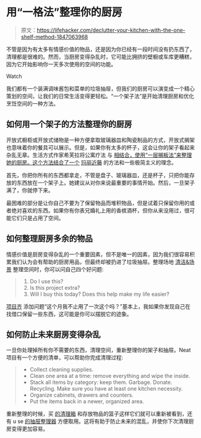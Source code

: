 # 用“一格法”整理你的厨房

> 原文：<https://lifehacker.com/declutter-your-kitchen-with-the-one-shelf-method-1847063968>

不管是因为有太多有情感价值的物品，还是因为你已经有一段时间没有扔东西了，清理都是很难的。然而，当厨房变得杂乱时，它可能比拥挤的壁橱或车库更糟糕，因为它开始影响你一天多次使用的空间的功能。

Watch

我们都有一个装满调味酱包和菜单的垃圾抽屉，但我们的厨房可以演变成一个精心策划的空间，让我们的日常生活变得更轻松。“一个架子法”是开始清理厨房和优化烹饪空间的一种方法。

## 如何用一个架子的方法整理你的厨房

开放式橱柜或开放式储物是一种方便拿取玻璃器皿和陶瓷制品的方式，开放式搁架也意味着你的餐具可以展示。但是，如果你有太多的杯子，这会让你的架子看起来杂乱无章。生活方式作家希芙拉将公寓疗法 与 [相结合，使用“一层搁板法”来整理她的厨房。这个方法结合了一个](https://www.apartmenttherapy.com/kitchen-decluttering-one-shelf-rule-36928224) [玛丽近藤](https://shop.konmari.com/pages/about) 的方法和一些极简主义的理念。

首先，你把你所有的东西都拿走，不管是盘子、玻璃器皿，还是杯子，只把你能存放的东西放在一个架子上。她建议从对你来说最重要的事情开始。然后，一旦架子满了，你就停下来。

最困难的部分是让你自己不要为了保留物品而堆积物品，但是试着只保留你用的或者绝对喜欢的东西。如果你有你表兄婚礼上用的香槟酒杯，但你从来没用过，很可能它们只是占用了空间。

## 如何整理厨房多余的物品

情感价值是厨房变得杂乱的一个重要因素，但不是唯一的因素，因为我们很容易积累我们认为会有帮助的厨房用品，但最终却被扔进了垃圾抽屉。整理场地 [清洁&场景](https://www.cleanandscentsible.com/20-things-to-declutter-from-the-kitchen/) 整理空间时，你可以问自己四个好问题:

> 1.  Do I use this?
> 2.  Is this project extra?
> 3.  Will I buy this today? Does this help make my life easier?

[项目齐](https://www.theprojectneat.com/2020/11/02/how-to-easily-declutter-and-organize-your-kitchen-overflow/) 添加问题“这个月我不止用了一次这个吗？”基本上，我如果你发现自己在找借口保留一些东西，这可能是你可以摆脱它的迹象。

## 如何防止未来厨房变得杂乱

一旦你处理掉所有你不需要的东西，清理空间，重新整理你的架子和抽屉。Neat 项目有一个方便的清单，可以帮助你完成清理过程:

> *   Collect cleaning supplies.
> *   Clean one area at a time: remove everything and wipe the inside.
> *   Stack all items by category: keep them. Garbage. Donate. Recycling. Make sure you have at least one kitchen necessity.
> *   Organize cabinets, drawers and counters.
> *   Put the items back in a newer, organized area.

重新整理的时候，买 [的清理箱](https://www.bedbathandbeyond.com/store/product/idesign-trade-stackable-clear-cabinet-bin/5273679?skuId=66763598&enginename=google&mcid=PS_googlepla_nonbrand_kitchenaccessories_local&product_id=66763598&adtype=pla&product_channel=local&adpos=&creative=232742510629&device=c&matchtype=&network=g&utm_campaignid=71700000037211742&utm_adgroupid=58700004142062446&targetid=92700034063189766&gclid=Cj0KCQjwzYGGBhCTARIsAHdMTQw6Hmfgl3Fx_w5zLHGsfeZHfB2c9Nha-yc6C4pAVtZDKiyBzQAQZ5UaAosVEALw_wcB&gclsrc=aw.ds) 和存放物品的篮子这样它们就可以重新被看到，还有 u se [的抽屉整理器](https://www.containerstore.com/s/kitchen/kitchen-drawer-organizers/12) 方便取用。这将有助于防止未来的混乱，并使你下次清理厨房变得更加容易。